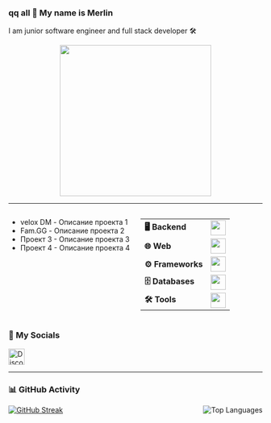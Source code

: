 ### qq all 👋 My name is Merlin

I am junior software engineer and full stack developer 🛠

<div align="center">
  <img height="300" src="https://i.gifer.com/1abF.gif" />
</div>

---

<div style="display: grid; grid-template-columns: 1fr 1fr; gap: 20px;">
  <!-- Секция с проектами -->
  <div>
    <ul>
      <li>velox DM - Описание проекта 1</li>
      <li>Fam.GG - Описание проекта 2</li>
      <li>Проект 3 - Описание проекта 3</li>
      <li>Проект 4 - Описание проекта 4</li>
    </ul>
  </div>

  <!-- Секция с таблицей -->
  <div>
    <table>
      <tr>
        <td><strong>🖥️ Backend</strong></td>
        <td><img src="https://skillicons.dev/icons?i=cs,cpp,java,python" height="30"/></td>
      </tr>
      <tr>
        <td><strong>🌐 Web</strong></td>
        <td><img src="https://skillicons.dev/icons?i=html,css,js,ts" height="30"/></td>
      </tr>
      <tr>
        <td><strong>⚙️ Frameworks</strong></td>
        <td><img src="https://skillicons.dev/icons?i=vue,flask" height="30"/></td>
      </tr>
      <tr>
        <td><strong>🗄️ Databases</strong></td>
        <td><img src="https://skillicons.dev/icons?i=mysql" height="30"/></td>
      </tr>
      <tr>
        <td><strong>🛠️ Tools</strong></td>
        <td><img src="https://skillicons.dev/icons?i=vscode,visualstudio,git" height="30"/></td>
      </tr>
    </table>
  </div>
</div>

### 🤝 My Socials
<a href="https://discord.com/users/cwasx" target="_blank">
  <picture>
    <source media="(prefers-color-scheme: dark)" srcset="https://raw.githubusercontent.com/danielcranney/readme-generator/main/public/icons/socials/discord-dark.svg" />
    <source media="(prefers-color-scheme: light)" srcset="https://raw.githubusercontent.com/danielcranney/readme-generator/main/public/icons/socials/discord.svg" />
    <img src="https://raw.githubusercontent.com/danielcranney/readme-generator/main/public/icons/socials/discord.svg" width="32" height="32" alt="Discord" />
  </picture>
</a>

---

### 📊 GitHub Activity 
<div>
  <a href="https://github.com/q-Merlin-p">
    <img alt="GitHub Streak" src="https://streak-stats.demolab.com/?user=q-Merlin-p&theme=codeSTACKr&border_radius=4&date_format=M%20j%5B%2C%20Y%5D&background=0D1117&dates=808080&stroke=ec4899&hide_border=true&ring=ec4899&fire=ec4899&currStreakLabel=d3d3d3&currStreakNum=d3d3d3&sideNums=d3d3d3&sideLabels=d3d3d3"/>
  </a>
      <img align="right" alt="Top Languages" src="https://github-readme-stats.vercel.app/api/top-langs/?username=q-Merlin-p&langs_count=8&layout=compact&theme=codeSTACKr&hide_border=true&bg_color=0D1117&count_private=false&title_color=d3d3d3"/>
  </a>
</div>
